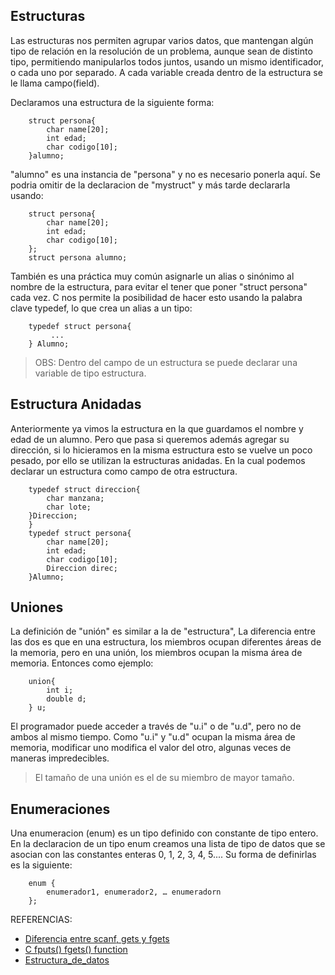 ## Estructuras

Las estructuras nos permiten agrupar varios datos, que mantengan algún tipo de relación en la resolución de un problema, aunque sean de distinto tipo, permitiendo manipularlos todos juntos, usando un mismo identificador, o cada uno por separado. A cada variable creada dentro de la estructura se le llama campo(field).


Declaramos una estructura de la siguiente forma:

```
    struct persona{
        char name[20];
        int edad;
        char codigo[10];
    }alumno;
```

"alumno" es una instancia de "persona" y no es necesario ponerla aquí. Se podria omitir de la declaracion de "mystruct" y más tarde declararla usando:

```
    struct persona{
        char name[20];
        int edad;
        char codigo[10];
    };
    struct persona alumno;
```

También es una práctica muy común asignarle un alias o sinónimo al nombre de la estructura, para evitar el tener que poner "struct persona" cada vez. C nos permite la posibilidad de hacer esto usando la palabra clave typedef, lo que crea un alias a un tipo:

```
    typedef struct persona{
         ...
    } Alumno;
```

> OBS: Dentro del campo de un estructura se puede declarar una variable de tipo estructura.


## Estructura Anidadas

Anteriormente ya vimos la estructura en la que guardamos el nombre y edad de un alumno. Pero que pasa si queremos además agregar su dirección, si lo hicieramos en la misma estructura esto se vuelve un poco pesado, por ello se utilizan la estructuras anidadas. En la cual podemos declarar un estructura como campo de otra estructura.

```
	typedef struct direccion{
    	char manzana;
        char lote;
    }Direccion;
    }
    typedef struct persona{
        char name[20];
        int edad;
        char codigo[10];
        Direccion direc;
    }Alumno;
```

## Uniones

La definición de "unión" es similar a la de "estructura", La diferencia entre las dos es que en una estructura, los miembros ocupan diferentes áreas de la memoria, pero en una unión, los miembros ocupan la misma área de memoria. Entonces como ejemplo:

```
	union{
        int i;
        double d;
    } u;
```

El programador puede acceder a través de "u.i" o de "u.d", pero no de ambos al mismo tiempo. Como "u.i" y "u.d" ocupan la misma área de memoria, modificar uno modifica el valor del otro, algunas veces de maneras impredecibles.

> El tamaño de una unión es el de su miembro de mayor tamaño.

## Enumeraciones

Una enumeracion (enum) es un tipo definido con constante de tipo entero. En la declaracion de un tipo enum creamos una lista de tipo de datos que se asocian con las constantes enteras 0, 1, 2, 3, 4, 5.... Su forma de definirlas es la siguiente:

```
    enum {
        enumerador1, enumerador2, … enumeradorn
    };
```


REFERENCIAS:
* [Diferencia entre scanf, gets y fgets]()
* [C fputs() fgets() function](www.tutorialdost.com/C-Programming-Tutorial/C-file-io-fgets-fputs-function.aspx)
* [Estructura_de_datos](https://es.wikipedia.org/wiki/Estructura_de_datos)